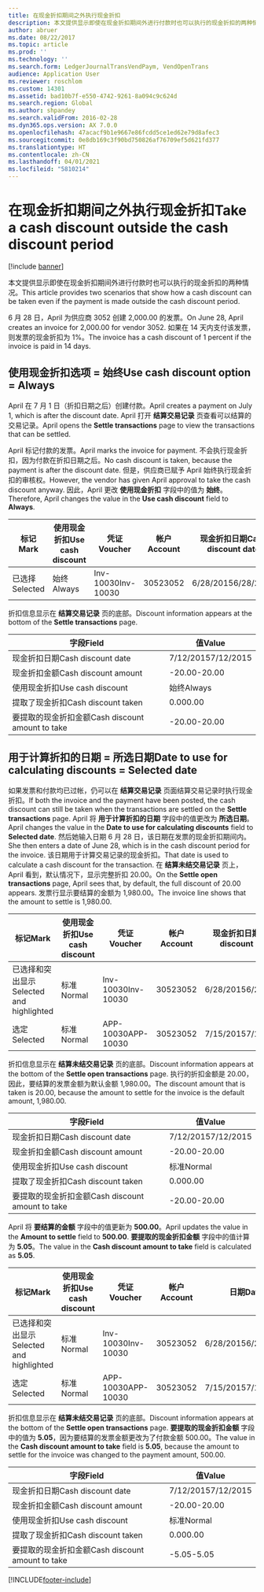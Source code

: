 ```yaml
---
title: 在现金折扣期间之外执行现金折扣
description: 本文提供显示即使在现金折扣期间外进行付款时也可以执行的现金折扣的两种情况。
author: abruer
ms.date: 08/22/2017
ms.topic: article
ms.prod: ''
ms.technology: ''
ms.search.form: LedgerJournalTransVendPaym, VendOpenTrans
audience: Application User
ms.reviewer: roschlom
ms.custom: 14301
ms.assetid: bad10b7f-e550-4742-9261-8a094c9c624d
ms.search.region: Global
ms.author: shpandey
ms.search.validFrom: 2016-02-28
ms.dyn365.ops.version: AX 7.0.0
ms.openlocfilehash: 47acacf9b1e9667e86fcdd5ce1ed62e79d8afec3
ms.sourcegitcommit: 0e8db169c3f90bd750826af76709ef5d621fd377
ms.translationtype: HT
ms.contentlocale: zh-CN
ms.lasthandoff: 04/01/2021
ms.locfileid: "5810214"
---
```

# <a name="take-a-cash-discount-outside-the-cash-discount-period"></a><span data-ttu-id="b27dd-103">在现金折扣期间之外执行现金折扣</span><span class="sxs-lookup"><span data-stu-id="b27dd-103">Take a cash discount outside the cash discount period</span></span>

[!include [banner](../includes/banner.md)]

<span data-ttu-id="b27dd-104">本文提供显示即使在现金折扣期间外进行付款时也可以执行的现金折扣的两种情况。</span><span class="sxs-lookup"><span data-stu-id="b27dd-104">This article provides two scenarios that show how a cash discount can be taken even if the payment is made outside the cash discount period.</span></span>

<span data-ttu-id="b27dd-105">6 月 28 日，April 为供应商 3052 创建 2,000.00 的发票。</span><span class="sxs-lookup"><span data-stu-id="b27dd-105">On June 28, April creates an invoice for 2,000.00 for vendor 3052.</span></span> <span data-ttu-id="b27dd-106">如果在 14 天内支付该发票，则发票的现金折扣为 1%。</span><span class="sxs-lookup"><span data-stu-id="b27dd-106">The invoice has a cash discount of 1 percent if the invoice is paid in 14 days.</span></span>

## <a name="use-cash-discount-option--always"></a><span data-ttu-id="b27dd-107">使用现金折扣选项 = 始终</span><span class="sxs-lookup"><span data-stu-id="b27dd-107">Use cash discount option = Always</span></span>
<span data-ttu-id="b27dd-108">April 在 7 月 1 日（折扣日期之后）创建付款。</span><span class="sxs-lookup"><span data-stu-id="b27dd-108">April creates a payment on July 1, which is after the discount date.</span></span> <span data-ttu-id="b27dd-109">April 打开 **结算交易记录** 页查看可以结算的交易记录。</span><span class="sxs-lookup"><span data-stu-id="b27dd-109">April opens the **Settle transactions** page to view the transactions that can be settled.</span></span> 

<span data-ttu-id="b27dd-110">April 标记付款的发票。</span><span class="sxs-lookup"><span data-stu-id="b27dd-110">April marks the invoice for payment.</span></span> <span data-ttu-id="b27dd-111">不会执行现金折扣，因为付款在折扣日期之后。</span><span class="sxs-lookup"><span data-stu-id="b27dd-111">No cash discount is taken, because the payment is after the discount date.</span></span> <span data-ttu-id="b27dd-112">但是，供应商已赋予 April 始终执行现金折扣的审核权。</span><span class="sxs-lookup"><span data-stu-id="b27dd-112">However, the vendor has given April approval to take the cash discount anyway.</span></span> <span data-ttu-id="b27dd-113">因此，April 更改 **使用现金折扣** 字段中的值为 **始终**。</span><span class="sxs-lookup"><span data-stu-id="b27dd-113">Therefore, April changes the value in the **Use cash discount** field to **Always**.</span></span>

| <span data-ttu-id="b27dd-114">标记</span><span class="sxs-lookup"><span data-stu-id="b27dd-114">Mark</span></span>     | <span data-ttu-id="b27dd-115">使用现金折扣</span><span class="sxs-lookup"><span data-stu-id="b27dd-115">Use cash discount</span></span> | <span data-ttu-id="b27dd-116">凭证</span><span class="sxs-lookup"><span data-stu-id="b27dd-116">Voucher</span></span>   | <span data-ttu-id="b27dd-117">帐户</span><span class="sxs-lookup"><span data-stu-id="b27dd-117">Account</span></span> | <span data-ttu-id="b27dd-118">现金折扣日期</span><span class="sxs-lookup"><span data-stu-id="b27dd-118">Cash discount date</span></span> | <span data-ttu-id="b27dd-119">到期日期</span><span class="sxs-lookup"><span data-stu-id="b27dd-119">Due date</span></span>  | <span data-ttu-id="b27dd-120">开票</span><span class="sxs-lookup"><span data-stu-id="b27dd-120">Invoice</span></span> | <span data-ttu-id="b27dd-121">交易记录币种金额</span><span class="sxs-lookup"><span data-stu-id="b27dd-121">Amount in transaction currency</span></span> | <span data-ttu-id="b27dd-122">货币</span><span class="sxs-lookup"><span data-stu-id="b27dd-122">Currency</span></span> | <span data-ttu-id="b27dd-123">要结算的金额</span><span class="sxs-lookup"><span data-stu-id="b27dd-123">Amount to settle</span></span> |
|----------|-------------------|-----------|---------|--------------------|-----------|---------|--------------------------------|----------|------------------|
| <span data-ttu-id="b27dd-124">已选择</span><span class="sxs-lookup"><span data-stu-id="b27dd-124">Selected</span></span> | <span data-ttu-id="b27dd-125">始终</span><span class="sxs-lookup"><span data-stu-id="b27dd-125">Always</span></span>            | <span data-ttu-id="b27dd-126">Inv-10030</span><span class="sxs-lookup"><span data-stu-id="b27dd-126">Inv-10030</span></span> | <span data-ttu-id="b27dd-127">3052</span><span class="sxs-lookup"><span data-stu-id="b27dd-127">3052</span></span>    | <span data-ttu-id="b27dd-128">6/28/2015</span><span class="sxs-lookup"><span data-stu-id="b27dd-128">6/28/2015</span></span>          | <span data-ttu-id="b27dd-129">7/12/2015</span><span class="sxs-lookup"><span data-stu-id="b27dd-129">7/12/2015</span></span> | <span data-ttu-id="b27dd-130">10030</span><span class="sxs-lookup"><span data-stu-id="b27dd-130">10030</span></span>   | <span data-ttu-id="b27dd-131">-2,000.00</span><span class="sxs-lookup"><span data-stu-id="b27dd-131">-2,000.00</span></span>                      | <span data-ttu-id="b27dd-132">美元</span><span class="sxs-lookup"><span data-stu-id="b27dd-132">USD</span></span>      | <span data-ttu-id="b27dd-133">-1,980.00</span><span class="sxs-lookup"><span data-stu-id="b27dd-133">-1,980.00</span></span>        |

<span data-ttu-id="b27dd-134">折扣信息显示在 **结算交易记录** 页的底部。</span><span class="sxs-lookup"><span data-stu-id="b27dd-134">Discount information appears at the bottom of the **Settle transactions** page.</span></span>

| <span data-ttu-id="b27dd-135">字段</span><span class="sxs-lookup"><span data-stu-id="b27dd-135">Field</span></span>                        | <span data-ttu-id="b27dd-136">值</span><span class="sxs-lookup"><span data-stu-id="b27dd-136">Value</span></span>     |
|------------------------------|-----------|
| <span data-ttu-id="b27dd-137">现金折扣日期</span><span class="sxs-lookup"><span data-stu-id="b27dd-137">Cash discount date</span></span>           | <span data-ttu-id="b27dd-138">7/12/2015</span><span class="sxs-lookup"><span data-stu-id="b27dd-138">7/12/2015</span></span> |
| <span data-ttu-id="b27dd-139">现金折扣金额</span><span class="sxs-lookup"><span data-stu-id="b27dd-139">Cash discount amount</span></span>         | <span data-ttu-id="b27dd-140">-20.00</span><span class="sxs-lookup"><span data-stu-id="b27dd-140">-20.00</span></span>    |
| <span data-ttu-id="b27dd-141">使用现金折扣</span><span class="sxs-lookup"><span data-stu-id="b27dd-141">Use cash discount</span></span>            | <span data-ttu-id="b27dd-142">始终</span><span class="sxs-lookup"><span data-stu-id="b27dd-142">Always</span></span>    |
| <span data-ttu-id="b27dd-143">提取了现金折扣</span><span class="sxs-lookup"><span data-stu-id="b27dd-143">Cash discount taken</span></span>          | <span data-ttu-id="b27dd-144">0.00</span><span class="sxs-lookup"><span data-stu-id="b27dd-144">0.00</span></span>      |
| <span data-ttu-id="b27dd-145">要提取的现金折扣金额</span><span class="sxs-lookup"><span data-stu-id="b27dd-145">Cash discount amount to take</span></span> | <span data-ttu-id="b27dd-146">-20.00</span><span class="sxs-lookup"><span data-stu-id="b27dd-146">-20.00</span></span>    |

## <a name="date-to-use-for-calculating-discounts--selected-date"></a><span data-ttu-id="b27dd-147">用于计算折扣的日期 = 所选日期</span><span class="sxs-lookup"><span data-stu-id="b27dd-147">Date to use for calculating discounts = Selected date</span></span>
<span data-ttu-id="b27dd-148">如果发票和付款均已过帐，仍可以在 **结算交易记录** 页面结算交易记录时执行现金折扣。</span><span class="sxs-lookup"><span data-stu-id="b27dd-148">If both the invoice and the payment have been posted, the cash discount can still be taken when the transactions are settled on the **Settle transactions** page.</span></span> <span data-ttu-id="b27dd-149">April 将 **用于计算折扣的日期** 字段中的值更改为 **所选日期**。</span><span class="sxs-lookup"><span data-stu-id="b27dd-149">April changes the value in the **Date to use for calculating discounts** field to **Selected date**.</span></span> <span data-ttu-id="b27dd-150">然后她输入日期 6 月 28 日，该日期在发票的现金折扣期间内。</span><span class="sxs-lookup"><span data-stu-id="b27dd-150">She then enters a date of June 28, which is in the cash discount period for the invoice.</span></span> <span data-ttu-id="b27dd-151">该日期用于计算交易记录的现金折扣。</span><span class="sxs-lookup"><span data-stu-id="b27dd-151">That date is used to calculate a cash discount for the transaction.</span></span> <span data-ttu-id="b27dd-152">在 **结算未结交易记录** 页上，April 看到，默认情况下，显示完整折扣 20.00。</span><span class="sxs-lookup"><span data-stu-id="b27dd-152">On the **Settle open transactions** page, April sees that, by default, the full discount of 20.00 appears.</span></span> <span data-ttu-id="b27dd-153">发票行显示要结算的金额为 1,980.00。</span><span class="sxs-lookup"><span data-stu-id="b27dd-153">The invoice line shows that the amount to settle is 1,980.00.</span></span>

| <span data-ttu-id="b27dd-154">标记</span><span class="sxs-lookup"><span data-stu-id="b27dd-154">Mark</span></span>                     | <span data-ttu-id="b27dd-155">使用现金折扣</span><span class="sxs-lookup"><span data-stu-id="b27dd-155">Use cash discount</span></span> | <span data-ttu-id="b27dd-156">凭证</span><span class="sxs-lookup"><span data-stu-id="b27dd-156">Voucher</span></span>   | <span data-ttu-id="b27dd-157">帐户</span><span class="sxs-lookup"><span data-stu-id="b27dd-157">Account</span></span> | <span data-ttu-id="b27dd-158">现金折扣日期</span><span class="sxs-lookup"><span data-stu-id="b27dd-158">Cash discount date</span></span> | <span data-ttu-id="b27dd-159">到期日期</span><span class="sxs-lookup"><span data-stu-id="b27dd-159">Due date</span></span>  | <span data-ttu-id="b27dd-160">开票</span><span class="sxs-lookup"><span data-stu-id="b27dd-160">Invoice</span></span> | <span data-ttu-id="b27dd-161">交易记录币种金额</span><span class="sxs-lookup"><span data-stu-id="b27dd-161">Amount in transaction currency</span></span> | <span data-ttu-id="b27dd-162">货币</span><span class="sxs-lookup"><span data-stu-id="b27dd-162">Currency</span></span> | <span data-ttu-id="b27dd-163">要结算的金额</span><span class="sxs-lookup"><span data-stu-id="b27dd-163">Amount to settle</span></span> |
|--------------------------|-------------------|-----------|---------|--------------------|-----------|---------|--------------------------------|----------|------------------|
| <span data-ttu-id="b27dd-164">已选择和突出显示</span><span class="sxs-lookup"><span data-stu-id="b27dd-164">Selected and highlighted</span></span> | <span data-ttu-id="b27dd-165">标准</span><span class="sxs-lookup"><span data-stu-id="b27dd-165">Normal</span></span>            | <span data-ttu-id="b27dd-166">Inv-10030</span><span class="sxs-lookup"><span data-stu-id="b27dd-166">Inv-10030</span></span> | <span data-ttu-id="b27dd-167">3052</span><span class="sxs-lookup"><span data-stu-id="b27dd-167">3052</span></span>    | <span data-ttu-id="b27dd-168">6/28/2015</span><span class="sxs-lookup"><span data-stu-id="b27dd-168">6/28/2015</span></span>          | <span data-ttu-id="b27dd-169">7/12/2015</span><span class="sxs-lookup"><span data-stu-id="b27dd-169">7/12/2015</span></span> | <span data-ttu-id="b27dd-170">10030</span><span class="sxs-lookup"><span data-stu-id="b27dd-170">10030</span></span>   | <span data-ttu-id="b27dd-171">-2,000.00</span><span class="sxs-lookup"><span data-stu-id="b27dd-171">-2,000.00</span></span>                      | <span data-ttu-id="b27dd-172">美元</span><span class="sxs-lookup"><span data-stu-id="b27dd-172">USD</span></span>      | <span data-ttu-id="b27dd-173">-1,980.00</span><span class="sxs-lookup"><span data-stu-id="b27dd-173">-1,980.00</span></span>        |
| <span data-ttu-id="b27dd-174">选定</span><span class="sxs-lookup"><span data-stu-id="b27dd-174">Selected</span></span>                 | <span data-ttu-id="b27dd-175">标准</span><span class="sxs-lookup"><span data-stu-id="b27dd-175">Normal</span></span>            | <span data-ttu-id="b27dd-176">APP-10030</span><span class="sxs-lookup"><span data-stu-id="b27dd-176">APP-10030</span></span> | <span data-ttu-id="b27dd-177">3052</span><span class="sxs-lookup"><span data-stu-id="b27dd-177">3052</span></span>    | <span data-ttu-id="b27dd-178">7/15/2015</span><span class="sxs-lookup"><span data-stu-id="b27dd-178">7/15/2015</span></span>          | <span data-ttu-id="b27dd-179">7/15/2015</span><span class="sxs-lookup"><span data-stu-id="b27dd-179">7/15/2015</span></span> |         | <span data-ttu-id="b27dd-180">500.00</span><span class="sxs-lookup"><span data-stu-id="b27dd-180">500.00</span></span>                         | <span data-ttu-id="b27dd-181">美元</span><span class="sxs-lookup"><span data-stu-id="b27dd-181">USD</span></span>      | <span data-ttu-id="b27dd-182">500.00</span><span class="sxs-lookup"><span data-stu-id="b27dd-182">500.00</span></span>           |

<span data-ttu-id="b27dd-183">折扣信息显示在 **结算未结交易记录** 页的底部。</span><span class="sxs-lookup"><span data-stu-id="b27dd-183">Discount information appears at the bottom of the **Settle open transactions** page.</span></span> <span data-ttu-id="b27dd-184">执行的折扣金额是 20.00，因此，要结算的发票金额为默认金额 1,980.00。</span><span class="sxs-lookup"><span data-stu-id="b27dd-184">The discount amount that is taken is 20.00, because the amount to settle for the invoice is the default amount, 1,980.00.</span></span>

| <span data-ttu-id="b27dd-185">字段</span><span class="sxs-lookup"><span data-stu-id="b27dd-185">Field</span></span>                        | <span data-ttu-id="b27dd-186">值</span><span class="sxs-lookup"><span data-stu-id="b27dd-186">Value</span></span>     |
|------------------------------|-----------|
| <span data-ttu-id="b27dd-187">现金折扣日期</span><span class="sxs-lookup"><span data-stu-id="b27dd-187">Cash discount date</span></span>           | <span data-ttu-id="b27dd-188">7/12/2015</span><span class="sxs-lookup"><span data-stu-id="b27dd-188">7/12/2015</span></span> |
| <span data-ttu-id="b27dd-189">现金折扣金额</span><span class="sxs-lookup"><span data-stu-id="b27dd-189">Cash discount amount</span></span>         | <span data-ttu-id="b27dd-190">-20.00</span><span class="sxs-lookup"><span data-stu-id="b27dd-190">-20.00</span></span>    |
| <span data-ttu-id="b27dd-191">使用现金折扣</span><span class="sxs-lookup"><span data-stu-id="b27dd-191">Use cash discount</span></span>            | <span data-ttu-id="b27dd-192">标准</span><span class="sxs-lookup"><span data-stu-id="b27dd-192">Normal</span></span>    |
| <span data-ttu-id="b27dd-193">提取了现金折扣</span><span class="sxs-lookup"><span data-stu-id="b27dd-193">Cash discount taken</span></span>          | <span data-ttu-id="b27dd-194">0.00</span><span class="sxs-lookup"><span data-stu-id="b27dd-194">0.00</span></span>      |
| <span data-ttu-id="b27dd-195">要提取的现金折扣金额</span><span class="sxs-lookup"><span data-stu-id="b27dd-195">Cash discount amount to take</span></span> | <span data-ttu-id="b27dd-196">-20.00</span><span class="sxs-lookup"><span data-stu-id="b27dd-196">-20.00</span></span>    |

<span data-ttu-id="b27dd-197">April 将 **要结算的金额** 字段中的值更新为 **500.00**。</span><span class="sxs-lookup"><span data-stu-id="b27dd-197">April updates the value in the **Amount to settle** field to **500.00**.</span></span> <span data-ttu-id="b27dd-198">**要提取的现金折扣金额** 字段中的值计算为 **5.05**。</span><span class="sxs-lookup"><span data-stu-id="b27dd-198">The value in the **Cash discount amount to take** field is calculated as **5.05**.</span></span>

| <span data-ttu-id="b27dd-199">标记</span><span class="sxs-lookup"><span data-stu-id="b27dd-199">Mark</span></span>                     | <span data-ttu-id="b27dd-200">使用现金折扣</span><span class="sxs-lookup"><span data-stu-id="b27dd-200">Use cash discount</span></span> | <span data-ttu-id="b27dd-201">凭证</span><span class="sxs-lookup"><span data-stu-id="b27dd-201">Voucher</span></span>   | <span data-ttu-id="b27dd-202">帐户</span><span class="sxs-lookup"><span data-stu-id="b27dd-202">Account</span></span> | <span data-ttu-id="b27dd-203">日期</span><span class="sxs-lookup"><span data-stu-id="b27dd-203">Date</span></span>      | <span data-ttu-id="b27dd-204">到期日期</span><span class="sxs-lookup"><span data-stu-id="b27dd-204">Due date</span></span>  | <span data-ttu-id="b27dd-205">开票</span><span class="sxs-lookup"><span data-stu-id="b27dd-205">Invoice</span></span> | <span data-ttu-id="b27dd-206">交易记录币种金额</span><span class="sxs-lookup"><span data-stu-id="b27dd-206">Amount in transaction currency</span></span> | <span data-ttu-id="b27dd-207">货币</span><span class="sxs-lookup"><span data-stu-id="b27dd-207">Currency</span></span> | <span data-ttu-id="b27dd-208">要结算的金额</span><span class="sxs-lookup"><span data-stu-id="b27dd-208">Amount to settle</span></span> |
|--------------------------|-------------------|-----------|---------|-----------|-----------|---------|--------------------------------|----------|------------------|
| <span data-ttu-id="b27dd-209">已选择和突出显示</span><span class="sxs-lookup"><span data-stu-id="b27dd-209">Selected and highlighted</span></span> | <span data-ttu-id="b27dd-210">标准</span><span class="sxs-lookup"><span data-stu-id="b27dd-210">Normal</span></span>            | <span data-ttu-id="b27dd-211">Inv-10030</span><span class="sxs-lookup"><span data-stu-id="b27dd-211">Inv-10030</span></span> | <span data-ttu-id="b27dd-212">3052</span><span class="sxs-lookup"><span data-stu-id="b27dd-212">3052</span></span>    | <span data-ttu-id="b27dd-213">6/28/2015</span><span class="sxs-lookup"><span data-stu-id="b27dd-213">6/28/2015</span></span> | <span data-ttu-id="b27dd-214">7/12/2015</span><span class="sxs-lookup"><span data-stu-id="b27dd-214">7/12/2015</span></span> | <span data-ttu-id="b27dd-215">10030</span><span class="sxs-lookup"><span data-stu-id="b27dd-215">10030</span></span>   | <span data-ttu-id="b27dd-216">2,000.00</span><span class="sxs-lookup"><span data-stu-id="b27dd-216">2,000.00</span></span>                       | <span data-ttu-id="b27dd-217">美元</span><span class="sxs-lookup"><span data-stu-id="b27dd-217">USD</span></span>      | <span data-ttu-id="b27dd-218">-500.00</span><span class="sxs-lookup"><span data-stu-id="b27dd-218">-500.00</span></span>          |
| <span data-ttu-id="b27dd-219">选定</span><span class="sxs-lookup"><span data-stu-id="b27dd-219">Selected</span></span>                 | <span data-ttu-id="b27dd-220">标准</span><span class="sxs-lookup"><span data-stu-id="b27dd-220">Normal</span></span>            | <span data-ttu-id="b27dd-221">APP-10030</span><span class="sxs-lookup"><span data-stu-id="b27dd-221">APP-10030</span></span> | <span data-ttu-id="b27dd-222">3052</span><span class="sxs-lookup"><span data-stu-id="b27dd-222">3052</span></span>    | <span data-ttu-id="b27dd-223">7/15/2015</span><span class="sxs-lookup"><span data-stu-id="b27dd-223">7/15/2015</span></span> | <span data-ttu-id="b27dd-224">7/15/2015</span><span class="sxs-lookup"><span data-stu-id="b27dd-224">7/15/2015</span></span> |         | <span data-ttu-id="b27dd-225">500.00</span><span class="sxs-lookup"><span data-stu-id="b27dd-225">500.00</span></span>                         | <span data-ttu-id="b27dd-226">美元</span><span class="sxs-lookup"><span data-stu-id="b27dd-226">USD</span></span>      | <span data-ttu-id="b27dd-227">500.00</span><span class="sxs-lookup"><span data-stu-id="b27dd-227">500.00</span></span>           |

<span data-ttu-id="b27dd-228">折扣信息显示在 **结算未结交易记录** 页的底部。</span><span class="sxs-lookup"><span data-stu-id="b27dd-228">Discount information appears at the bottom of the **Settle open transactions** page.</span></span> <span data-ttu-id="b27dd-229">**要提取的现金折扣金额** 字段中的值为 **5.05**，因为要结算的发票金额更改为了付款金额 500.00。</span><span class="sxs-lookup"><span data-stu-id="b27dd-229">The value in the **Cash discount amount to take** field is **5.05**, because the amount to settle for the invoice was changed to the payment amount, 500.00.</span></span>

| <span data-ttu-id="b27dd-230">字段</span><span class="sxs-lookup"><span data-stu-id="b27dd-230">Field</span></span>                        | <span data-ttu-id="b27dd-231">值</span><span class="sxs-lookup"><span data-stu-id="b27dd-231">Value</span></span>     |
|------------------------------|-----------|
| <span data-ttu-id="b27dd-232">现金折扣日期</span><span class="sxs-lookup"><span data-stu-id="b27dd-232">Cash discount date</span></span>           | <span data-ttu-id="b27dd-233">7/12/2015</span><span class="sxs-lookup"><span data-stu-id="b27dd-233">7/12/2015</span></span> |
| <span data-ttu-id="b27dd-234">现金折扣金额</span><span class="sxs-lookup"><span data-stu-id="b27dd-234">Cash discount amount</span></span>         | <span data-ttu-id="b27dd-235">-20.00</span><span class="sxs-lookup"><span data-stu-id="b27dd-235">-20.00</span></span>    |
| <span data-ttu-id="b27dd-236">使用现金折扣</span><span class="sxs-lookup"><span data-stu-id="b27dd-236">Use cash discount</span></span>            | <span data-ttu-id="b27dd-237">标准</span><span class="sxs-lookup"><span data-stu-id="b27dd-237">Normal</span></span>    |
| <span data-ttu-id="b27dd-238">提取了现金折扣</span><span class="sxs-lookup"><span data-stu-id="b27dd-238">Cash discount taken</span></span>          | <span data-ttu-id="b27dd-239">0.00</span><span class="sxs-lookup"><span data-stu-id="b27dd-239">0.00</span></span>      |
| <span data-ttu-id="b27dd-240">要提取的现金折扣金额</span><span class="sxs-lookup"><span data-stu-id="b27dd-240">Cash discount amount to take</span></span> | <span data-ttu-id="b27dd-241">-5.05</span><span class="sxs-lookup"><span data-stu-id="b27dd-241">-5.05</span></span>     |







[!INCLUDE[footer-include](../../includes/footer-banner.md)]